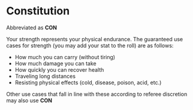 # Constitution

Abbreviated as **CON**

Your strength represents your physical endurance.
The guaranteed use cases for strength (you may add your stat to the roll) are as follows:

- How much you can carry (without tiring)
- How much damage you can take
- How quickly you can recover health
- Traveling long distances
- Resisting physical effects (cold, disease, poison, acid, etc.)

Other use cases that fall in line with these according to referee discretion may also use **CON**